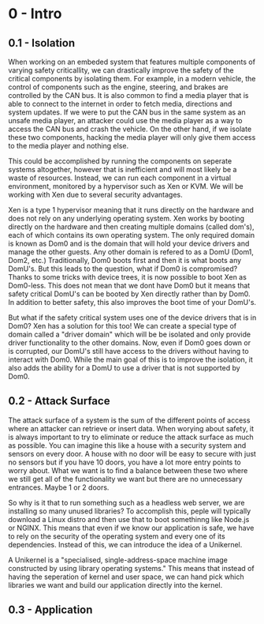 # 0 - Intro 

## 0.1 - Isolation

When working on an embeded system that features multiple components of varying safety criticallity, we can drastically improve the safety of the critical components by isolating them. For example, in a modern vehicle, the control of components such as the engine, steering, and brakes are controlled by the CAN bus. It is also common to find a media player that is able to connect to the internet in order to fetch media, directions and system updates. If we were to put the CAN bus in the same system as an unsafe media player, an attacker could use the media player as a way to access the CAN bus and crash the vehicle. On the other hand, if we isolate these two components, hacking the media player will only give them access to the media player and nothing else.

This could be accomplished by running the components on seperate systems altogether, however that is inefficient and will most likely be a waste of resources. Instead, we can run each component in a virtual environment, monitored by a hypervisor such as Xen or KVM. We will be working with Xen due to several security advantages.

Xen is a type 1 hypervisor meaning that it runs directly on the hardware and does not rely on any underlying operating system. Xen works by booting directly on the hardware and then creating multiple domains (called dom's), each of which contains its own operating system. The only required domain is known as Dom0 and is the domain that will hold your device drivers and manage the other guests. Any other domain is refered to as a DomU (Dom1, Dom2, etc.) Traditionally, Dom0 boots first and then it is what boots any DomU's. But this leads to the question, what if Dom0 is compromised? Thanks to some tricks with device trees, it is now possible to boot Xen as Dom0-less. This does not mean that we dont have Dom0 but it means that safety critical DomU's can be booted by Xen directly rather than by Dom0. In addition to better safety, this also improves the boot time of your DomU's.

But what if the safety critical system uses one of the device drivers that is in Dom0? Xen has a solution for this too! We can create a special type of domain called a "driver domain" which will be be isolated and only provide driver functionality to the other domains. Now, even if Dom0 goes down or is corrupted, our DomU's still have access to the drivers without having to interact with Dom0. While the main goal of this is to improve the isolation, it also adds the ability for a DomU to use a driver that is not supported by Dom0.

## 0.2 - Attack Surface

The attack surface of a system is the sum of the different points of access where an attacker can retrieve or insert data. When worying about safety, it is always important to try to eliminate or reduce the attack surface as much as possible. You can imagine this like a house with a security system and sensors on every door. A house with no door will be easy to secure with just no sensors but if you have 10 doors, you have a lot more entry points to worry about. What we want is to find a balance between these two where we still get all of the functionality we want but there are no unnecessary entrances. Maybe 1 or 2 doors.

So why is it that to run something such as a headless web server, we are installing so many unused libraries? To accomplish this, peple will typically download a Linux distro and then use that to boot somethinng like Node.js or NGINX. This means that even if we know our application is safe, we have to rely on the security of the operating system and every one of its dependencies. Instead of this, we can introduce the idea of a Unikernel.

A Unikernel is a "specialised, single-address-space machine image constructed by using library operating systems." This means that instead of having the seperation of kernel and user space, we can hand pick which libraries we want and build our application directly into the kernel.

## 0.3 - Application
